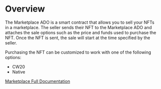 # Overview

The Marketplace ADO is a smart contract that allows you to sell your NFTs in a marketplace. The seller sends their NFT to the Marketplace ADO and attaches the sale options such as the price and funds used to purchase the NFT. Once the NFT is sent, the sale will start at the time specified by the seller.

Purchasing the NFT can be customized to work with one of the following options:

- CW20
- Native 

[Marketplace Full Documentation](https://docs.andromedaprotocol.io/andromeda/andromeda-digital-objects/marketplace)